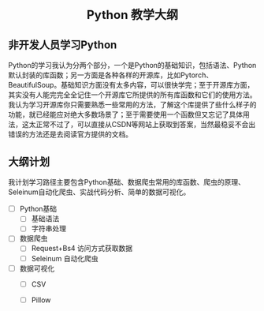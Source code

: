 <center><h1 style="font-size: 24px;">Python 教学大纲</h1></center>



## 非开发人员学习Python

Python的学习我认为分两个部分，一个是Python的基础知识，包括语法、Python默认封装的库函数；另一方面是各种各样的开源库，比如Pytorch、BeautifulSoup。基础知识方面没有太多内容，可以很快学完；至于开源库方面，其实没有人能完完全全记住一个开源库它所提供的所有库函数和它们的使用方法。我认为学习开源库你只需要熟悉一些常用的方法，了解这个库提供了些什么样子的功能，就已经能应对绝大多数场景了；至于需要使用一个函数但又忘记了具体用法，这太正常不过了，可以直接从CSDN等网站上获取到答案，当然最稳妥不会出错误的方法还是去阅读官方提供的文档。



## 大纲计划

我计划学习路径主要包含Python基础、数据爬虫常用的库函数、爬虫的原理、Seleinum自动化爬虫、实战代码分析、简单的数据可视化。

- [ ] Python基础
  - [ ] 基础语法
  - [ ] 字符串处理
- [ ] 数据爬虫
  - [ ] Request+Bs4 访问方式获取数据
  - [ ] Seleinum 自动化爬虫
- [ ] 数据可视化
  - [ ] CSV
  - [ ] Pillow

